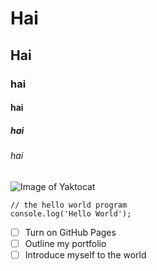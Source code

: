 # Hai
## Hai
### hai
#### hai
##### hai
###### hai
![Image of Yaktocat](https://octodex.github.com/images/yaktocat.png)
```
// the hello world program
console.log('Hello World');
```

- [ ] Turn on GitHub Pages
- [ ] Outline my portfolio
- [ ] Introduce myself to the world
